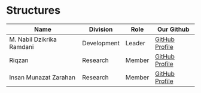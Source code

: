<!-- membuat title -->
# Structures

<!-- membuat table -->
| Name | Division | Role | Our Github |
|------|----------|------|------------|
| M. Nabil Dzikrika Ramdani | Development | Leader | [GitHub Profile](https://github.com/nabildzr) |
| Riqzan | Research | Member | [GitHub Profile](https://github.com/nabildzr) |
| Insan Munazat Zarahan | Research | Member | [GitHub Profile](https://github.com/nabildzr) |

